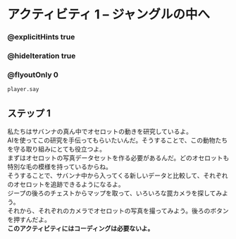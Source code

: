 # アクティビティ 1 – ジャングルの中へ

### @explicitHints true
### @hideIteration true 
### @flyoutOnly 0

```python
player.say
```

## ステップ 1
私たちはサバンナの真ん中でオセロットの動きを研究しているよ。<br>
AIを使ってこの研究を手伝ってもらいたいんだ。そうすることで、この動物たちを守る取り組みにとても役立つよ。<br>
まずはオセロットの写真データセットを作る必要があるんだ。どのオセロットも特別な毛の模様を持っているからね。<br>
そうすることで、サバンナ中から入ってくる新しいデータと比較して、それぞれのオセロットを追跡できるようになるよ。<br>
ジープの後ろのチェストからマップを取って、いろいろな罠カメラを探してみよう。<br>
それから、それぞれのカメラでオセロットの写真を撮ってみよう。後ろのボタンを押すんだよ。<br>
**このアクティビティにはコーディングは必要ないよ。**